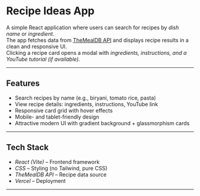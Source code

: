#  Recipe Ideas App

A simple React application where users can search for recipes by *dish name* or *ingredient*.  
The app fetches data from [TheMealDB API](https://www.themealdb.com/) and displays recipe results in a clean and responsive UI.  
Clicking a recipe card opens a modal with *ingredients, instructions, and a YouTube tutorial (if available).*

---


##  Features

-  Search recipes by name (e.g., biryani, tomato rice, pasta)  
-  View recipe details: ingredients, instructions, YouTube link  
-  Responsive card grid with hover effects  
-  Mobile- and tablet-friendly design  
-  Attractive modern UI with gradient background + glassmorphism cards  
---

##  Tech Stack

- *React (Vite)* – Frontend framework  
- *CSS* – Styling (no Tailwind, pure CSS)  
- *TheMealDB API* – Recipe data source  
- *Vercel* – Deployment  

---